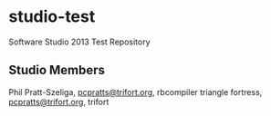 studio-test
===========

Software Studio 2013 Test Repository

## Studio Members

Phil Pratt-Szeliga, pcpratts@trifort.org, rbcompiler
triangle fortress, pcpratts@trifort.org, trifort
